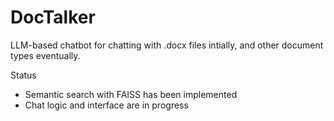 # DocTalker
LLM-based chatbot for chatting with .docx files intially, and other document types eventually.

Status
- Semantic search with FAISS has been implemented
- Chat logic and interface are in progress
